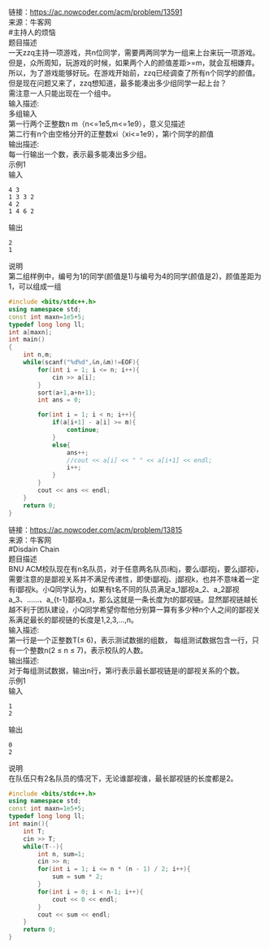 链接：https://ac.nowcoder.com/acm/problem/13591 <br>
来源：牛客网<br>
#主持人的烦恼<br>
题目描述 <br>
一天zzq主持一项游戏，共n位同学，需要两两同学为一组来上台来玩一项游戏。<br>
但是，众所周知，玩游戏的时候，如果两个人的颜值差距>=m，就会互相嫌弃。<br>
所以，为了游戏能够好玩。在游戏开始前，zzq已经调查了所有n个同学的颜值。<br>
但是现在问题又来了，zzq想知道，最多能凑出多少组同学一起上台？<br>
需注意一人只能出现在一个组中。<br>
输入描述:<br>
多组输入<br>
第一行两个正整数n m（n<=1e5,m<=1e9），意义见描述<br>
第二行有n个由空格分开的正整数xi（xi<=1e9），第i个同学的颜值<br>
输出描述:<br>
每一行输出一个数，表示最多能凑出多少组。<br>
示例1<br>
输入<br>
```
4 3
1 3 3 2
4 2
1 4 6 2
```
输出<br>
```
2
1
```
说明<br>
第二组样例中，编号为1的同学(颜值是1)与编号为4的同学(颜值是2)，颜值差距为1，可以组成一组<br>
```cpp
#include <bits/stdc++.h>
using namespace std;
const int maxn=1e5+5;
typedef long long ll;
int a[maxn];
int main()
{
    int n,m;
    while(scanf("%d%d",&n,&m)!=EOF){
        for(int i = 1; i <= n; i++){
            cin >> a[i];
        }
        sort(a+1,a+n+1);
        int ans = 0;

        for(int i = 1; i < n; i++){
            if(a[i+1] - a[i] >= m){
                continue;
            }
            else{
                ans++;
                //cout << a[i] << " " << a[i+1] << endl;
                i++;
            }
        }
        cout << ans << endl;
    }
    return 0;
}
```
链接：https://ac.nowcoder.com/acm/problem/13815<br>
来源：牛客网<br>
#Disdain Chain<br>
题目描述 <br>
BNU ACM校队现在有n名队员，对于任意两名队员i和j，要么i鄙视j，要么j鄙视i，需要注意的是鄙视关系并不满足传递性，即使i鄙视j、j鄙视k，也并不意味着一定有i鄙视k。小Q同学认为，如果有t名不同的队员满足a_1鄙视a_2、a_2鄙视a_3、……、a_{t-1}鄙视a_t，那么这就是一条长度为t的鄙视链。显然鄙视链越长越不利于团队建设，小Q同学希望你帮他分别算一算有多少种n个人之间的鄙视关系满足最长的鄙视链的长度是1,2,3,...,n。<br>
输入描述:<br>
第一行是一个正整数T(≤ 6)，表示测试数据的组数， 每组测试数据包含一行，只有一个整数n(2 ≤ n ≤ 7)，表示校队的人数。<br>
输出描述:<br>
对于每组测试数据，输出n行，第i行表示最长鄙视链是i的鄙视关系的个数。<br>
示例1<br>
输入<br>
```
1
2
```
输出<br>
```
0
2
```
说明<br>
在队伍只有2名队员的情况下，无论谁鄙视谁，最长鄙视链的长度都是2。<br>
```cpp
#include <bits/stdc++.h>
using namespace std;
const int maxn=1e5+5;
typedef long long ll;
int main(){
    int T;
    cin >> T;
    while(T--){
        int n, sum=1;
        cin >> n;
        for(int i = 1; i <= n * (n - 1) / 2; i++){
            sum = sum * 2;
        }
        for(int i = 0; i < n-1; i++){
            cout << 0 << endl;
        }
        cout << sum << endl;
    }
    return 0;
}

```